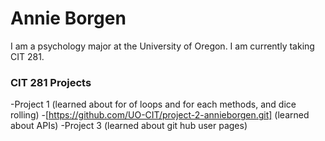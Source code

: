 # Annie Borgen

I am a psychology major at the University of Oregon. I am currently taking CIT 281.
### CIT 281 Projects
-Project 1 (learned about for of loops and for each methods, and dice rolling)
-[https://github.com/UO-CIT/project-2-annieborgen.git] (learned about APIs)
-Project 3 (learned about git hub user pages)
